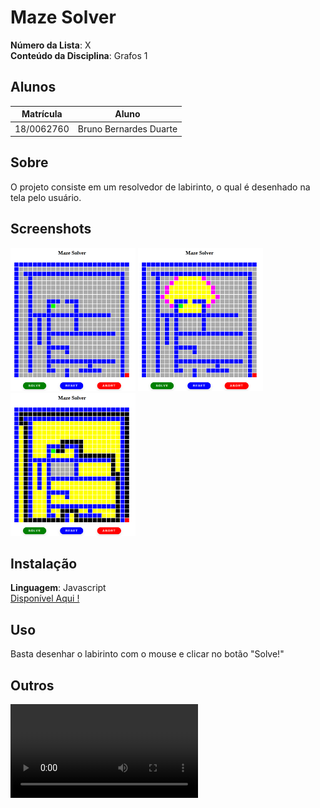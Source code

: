 # Maze Solver

**Número da Lista**: X<br>
**Conteúdo da Disciplina**: Grafos 1<br>

## Alunos
|Matrícula | Aluno |
| -- | -- |
| 18/0062760  |  Bruno Bernardes Duarte |

## Sobre 
O projeto consiste em um resolvedor de labirinto, o qual é desenhado na tela pelo usuário.

## Screenshots
<div>
<img src="./.github/01.png" alt="unsolved" width="200"/>
<img src="./.github/02.png" alt="solving" width="200"/>
<img src="./.github/03.png" alt="solved" width="200"/>
</div>

## Instalação 
**Linguagem**: Javascript<br>
[Disponível Aqui !](https://brunobd.github.io/Grafos1_MazeSolver/)
## Uso 
Basta desenhar o labirinto com o mouse e clicar no botão "Solve!"
## Outros 
![](./.github/04.mp4)



